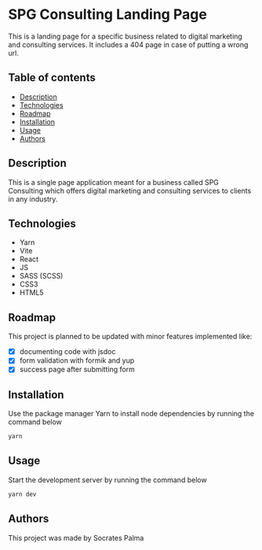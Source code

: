 # SPG Consulting Landing Page
This is a landing page for a specific business related to digital marketing and consulting services. It includes a 404 page in case of putting a wrong url.

## Table of contents
  - [Description](#description)
  - [Technologies](#technologies)
  - [Roadmap](#roadmap)
  - [Installation](#installation)
  - [Usage](#usage)
  - [Authors](#authors)

## Description
This is a single page application meant for a business called SPG Consulting which offers digital marketing and consulting services to clients in any industry.
## Technologies
- Yarn
- Vite
- React
- JS
- SASS (SCSS)
- CSS3
- HTML5

## Roadmap
This project is planned to be updated with minor features implemented like:
* [x] documenting code with jsdoc
* [x] form validation with formik and yup
* [x] success page after submitting form

## Installation
Use the package manager Yarn to install node dependencies by running the command below
```bash
yarn
```

## Usage
Start the development server by running the command below
```bash
yarn dev
```

## Authors

This project was made by Socrates Palma